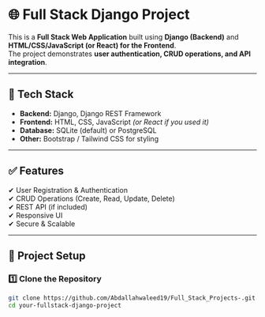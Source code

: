 # 🌐 Full Stack Django Project

This is a **Full Stack Web Application** built using **Django (Backend)** and **HTML/CSS/JavaScript (or React) for the Frontend**.  
The project demonstrates **user authentication, CRUD operations, and API integration**.

---

## 🚀 **Tech Stack**
- **Backend:** Django, Django REST Framework
- **Frontend:** HTML, CSS, JavaScript *(or React if you used it)*
- **Database:** SQLite (default) or PostgreSQL
- **Other:** Bootstrap / Tailwind CSS for styling

---

## ✅ **Features**
✔ User Registration & Authentication  
✔ CRUD Operations (Create, Read, Update, Delete)  
✔ REST API (if included)  
✔ Responsive UI  
✔ Secure & Scalable  

---

## 📂 **Project Setup**

### 1️⃣ **Clone the Repository**
```bash
git clone https://github.com/Abdallahwaleed19/Full_Stack_Projects-.git
cd your-fullstack-django-project
